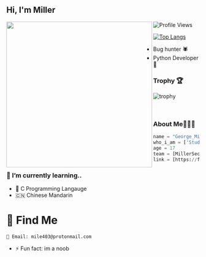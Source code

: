 

<h2> Hi, I'm Miller </h2>
<img align='left' src="https://github-readme-stats.vercel.app/api?username=Mile403&show_icons=true&theme=dark" width="380">

![Profile Views](https://hits.seeyoufarm.com/api/count/incr/badge.svg?url=https://github.com/mile403/&title=Profile%20Views)

[![Top Langs](https://github-readme-stats.vercel.app/api/top-langs/?theme=dark&username=Mile403&exclude_repo=Mile403.github.io,free-for-dev&layout=compact&langs_count=8)](https://github.com/Mile403)
* Bug hunter 🕷
* Python Developer 🐍

### Trophy 🏆
![trophy](https://github-profile-trophy.vercel.app/?username=mile403&theme=gruvbox)

</em></p>
<br>
### About Me🧑🏽‍💻
```python
name = "George_Miller"
who_i_am = ['Student','Coder','Addict','Hacker','Noobie']
age = 17
team = [MillerSec,CyberXploitTeam]
link = [https://fb.me/miller742]
```
### 🌱 I’m currently learning..
* 👑 C Programming Langauge
* 🇨🇳 Chinese Mandarin


# 🧐 Find Me
    📧 Email: mile403@protonmail.com

- ⚡ Fun fact: im a noob


